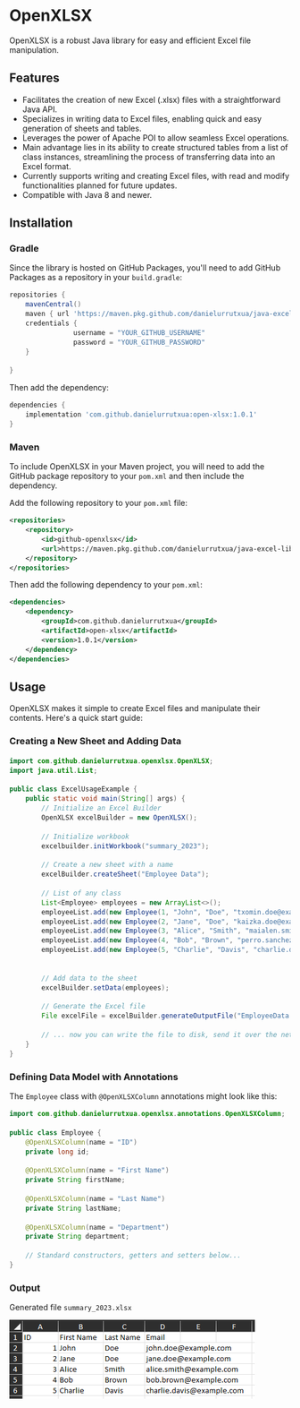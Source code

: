 # OpenXLSX
OpenXLSX is a robust Java library for easy and efficient Excel file manipulation.

## Features
- Facilitates the creation of new Excel (.xlsx) files with a straightforward Java API.
- Specializes in writing data to Excel files, enabling quick and easy generation of sheets and tables.
- Leverages the power of Apache POI to allow seamless Excel operations.
- Main advantage lies in its ability to create structured tables from a list of class instances, streamlining the process of transferring data into an Excel format.
- Currently supports writing and creating Excel files, with read and modify functionalities planned for future updates.
- Compatible with Java 8 and newer.

## Installation

### Gradle
Since the library is hosted on GitHub Packages, you'll need to add GitHub Packages as a repository in your `build.gradle`:

```groovy
repositories {
    mavenCentral()
    maven { url 'https://maven.pkg.github.com/danielurrutxua/java-excel-library' }
    credentials {
                username = "YOUR_GITHUB_USERNAME"
                password = "YOUR_GITHUB_PASSWORD"
    }

}
```

Then add the dependency:

```groovy
dependencies {
    implementation 'com.github.danielurrutxua:open-xlsx:1.0.1'
}
```

### Maven

To include OpenXLSX in your Maven project, you will need to add the GitHub package repository to your `pom.xml` and then include the dependency.

Add the following repository to your `pom.xml` file:

```xml
<repositories>
    <repository>
        <id>github-openxlsx</id>
        <url>https://maven.pkg.github.com/danielurrutxua/java-excel-library</url>
    </repository>
</repositories>
```
Then add the following dependency to your `pom.xml`:

```xml
<dependencies>
    <dependency>
        <groupId>com.github.danielurrutxua</groupId>
        <artifactId>open-xlsx</artifactId>
        <version>1.0.1</version>
    </dependency>
</dependencies>
```
## Usage

OpenXLSX makes it simple to create Excel files and manipulate their contents. Here's a quick start guide:

### Creating a New Sheet and Adding Data

```java
import com.github.danielurrutxua.openxlsx.OpenXLSX;
import java.util.List;

public class ExcelUsageExample {
    public static void main(String[] args) {
        // Initialize an Excel Builder
        OpenXLSX excelBuilder = new OpenXLSX();

        // Initialize workbook
        excelbuilder.initWorkbook("summary_2023");

        // Create a new sheet with a name
        excelBuilder.createSheet("Employee Data");

        // List of any class
        List<Employee> employees = new ArrayList<>();
        employeeList.add(new Employee(1, "John", "Doe", "txomin.doe@example.com"));
        employeeList.add(new Employee(2, "Jane", "Doe", "kaizka.doe@example.com"));
        employeeList.add(new Employee(3, "Alice", "Smith", "maialen.smith@example.com"));
        employeeList.add(new Employee(4, "Bob", "Brown", "perro.sanchez@example.com"));
        employeeList.add(new Employee(5, "Charlie", "Davis", "charlie.davis@example.com"));


        // Add data to the sheet
        excelBuilder.setData(employees);

        // Generate the Excel file
        File excelFile = excelBuilder.generateOutputFile("EmployeeData.xlsx");

        // ... now you can write the file to disk, send it over the network, etc.
    }
}
```

### Defining Data Model with Annotations

The `Employee` class with `@OpenXLSXColumn` annotations might look like this:

```java
import com.github.danielurrutxua.openxlsx.annotations.OpenXLSXColumn;

public class Employee {
    @OpenXLSXColumn(name = "ID")
    private long id;

    @OpenXLSXColumn(name = "First Name")
    private String firstName;

    @OpenXLSXColumn(name = "Last Name")
    private String lastName;

    @OpenXLSXColumn(name = "Department")
    private String department;

    // Standard constructors, getters and setters below...
}
```

### Output

Generated file `summary_2023.xlsx`

![Screenshot of the file](images/summary_2023_readme.png)



